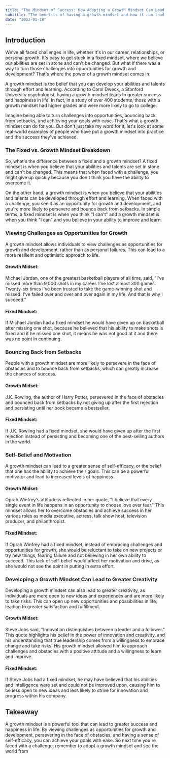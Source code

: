 ```yaml
---
title: "The Mindset of Success: How Adopting a Growth Mindset Can Lead to Achievement and Happiness"
subtitle: "The benefits of having a growth mindset and how it can lead to greater success and happiness in life. Real-world examples are provided to illustrate the power of a growth mindset, and it concludes with a call to adopt this mindset when faced with challenges."
date: "2023-01-18"
---
```


## Introduction

We've all faced challenges in life, whether it's in our career, relationships, or personal growth. It's easy to get stuck in a fixed mindset, where we believe our abilities are set in stone and can't be changed. But what if there was a way to turn those challenges into opportunities for growth and development? That's where the power of a growth mindset comes in.

A growth mindset is the belief that you can develop your abilities and talents through effort and learning. According to Carol Dweck, a Stanford University psychologist, having a growth mindset leads to greater success and happiness in life. In fact, in a study of over 400 students, those with a growth mindset had higher grades and were more likely to go to college.

Imagine being able to turn challenges into opportunities, bouncing back from setbacks, and achieving your goals with ease. That's what a growth mindset can do for you. But don't just take my word for it, let's look at some real-world examples of people who have put a growth mindset into practice and the success they've achieved.

### The Fixed vs. Growth Mindset Breakdown

So, what's the difference between a fixed and a growth mindset? A fixed mindset is when you believe that your abilities and talents are set in stone and can't be changed. This means that when faced with a challenge, you might give up quickly because you don't think you have the ability to overcome it.

On the other hand, a growth mindset is when you believe that your abilities and talents can be developed through effort and learning. When faced with a challenge, you see it as an opportunity for growth and development, and you're more likely to persevere and bounce back from setbacks. In simple terms, a fixed mindset is when you think "I can't" and a growth mindset is when you think "I can" and you believe in your ability to improve and learn.


### Viewing Challenges as Opportunities for Growth

A growth mindset allows individuals to view challenges as opportunities for growth and development, rather than as personal failures. This can lead to a more resilient and optimistic approach to life.

#### Growth Midset: 
Michael Jordan, one of the greatest basketball players of all time, said, "I've missed more than 9,000 shots in my career. I've lost almost 300 games. Twenty-six times I've been trusted to take the game-winning shot and missed. I've failed over and over and over again in my life. And that is why I succeed."

#### Fixed Mindset: 
If Michael Jordan had a fixed mindset he would have given up on basketball after missing one shot, because he believed that his ability to make shots is fixed and if he missed one shot, it means he was not good at it and there was no point in continuing. 

### Bouncing Back from Setbacks

People with a growth mindset are more likely to persevere in the face of obstacles and to bounce back from setbacks, which can greatly increase the chances of success.

#### Growth Midset: 
J.K. Rowling, the author of Harry Potter, persevered in the face of obstacles and bounced back from setbacks by not giving up after the first rejection and persisting until her book became a bestseller.

#### Fixed Mindset:
If J.K. Rowling had a fixed mindset, she would have given up after the first rejection instead of persisting and becoming one of the best-selling authors in the world.

### Self-Belief and Motivation

A growth mindset can lead to a greater sense of self-efficacy, or the belief that one has the ability to achieve their goals. This can be a powerful motivator and lead to increased levels of happiness.

#### Growth Midset:
Oprah Winfrey's attitude is reflected in her quote, "I believe that every single event in life happens in an opportunity to choose love over fear." This mindset allows her to overcome obstacles and achieve success in her various roles as media executive, actress, talk show host, television producer, and philanthropist. 

#### Fixed Mindset: 
If Oprah Winfrey had a fixed mindset, instead of embracing challenges and opportunities for growth, she would be reluctant to take on new projects or try new things, fearing failure and not believing in her own ability to succeed. This lack of self-belief would affect her motivation and drive, as she would not see the point in putting in extra effort. 

### Developing a Growth Mindset Can Lead to Greater Creativity

Developing a growth mindset can also lead to greater creativity, as individuals are more open to new ideas and experiences and are more likely to take risks. This can open up new opportunities and possibilities in life, leading to greater satisfaction and fulfillment.

#### Growth Midset: 
Steve Jobs said, "Innovation distinguishes between a leader and a follower." This quote highlights his belief in the power of innovation and creativity, and his understanding that true leadership comes from a willingness to embrace change and take risks. His growth mindset allowed him to approach challenges and obstacles with a positive attitude and a willingness to learn and improve. 

#### Fixed Mindset:
If Steve Jobs had a fixed mindset, he may have believed that his abilities and intelligence were set and could not be improved upon, causing him to be less open to new ideas and less likely to strive for innovation and progress within his company.

## Takeaway

A growth mindset is a powerful tool that can lead to greater success and happiness in life. By viewing challenges as opportunities for growth and development, persevering in the face of obstacles, and having a sense of self-efficacy, you can achieve your goals with ease. So next time you're faced with a challenge, remember to adopt a growth mindset and see the world from